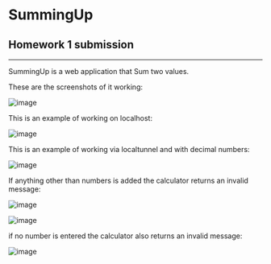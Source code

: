 # SummingUp 
## Homework 1 submission
---
SummingUp is a web application that Sum two values. 

These are the screenshots of it working:

![image](https://github.com/thairesv/Homework1/assets/145288735/ca371da8-11e8-406e-85db-896f76b12748)

This is an example of working on localhost:

![image](https://github.com/thairesv/Homework1/assets/145288735/fbd4961c-f073-4635-88ca-e2340fb7d318)

This is an example of working via localtunnel and with decimal numbers:

![image](https://github.com/thairesv/Homework1/assets/145288735/0b57f6a1-2498-439b-bb11-07e003c60375)


If anything other than numbers is added the calculator returns an invalid message:

![image](https://github.com/thairesv/Homework1/assets/145288735/91daaf56-c028-4f60-8a84-71b6c883d39c)

![image](https://github.com/thairesv/Homework1/assets/145288735/ed17a7aa-f84d-44bd-9103-46533500f472)

if no number is entered the calculator also returns an invalid message:

![image](https://github.com/thairesv/Homework1/assets/145288735/7db33bab-8004-4e1e-8663-77d75ddf40db)
